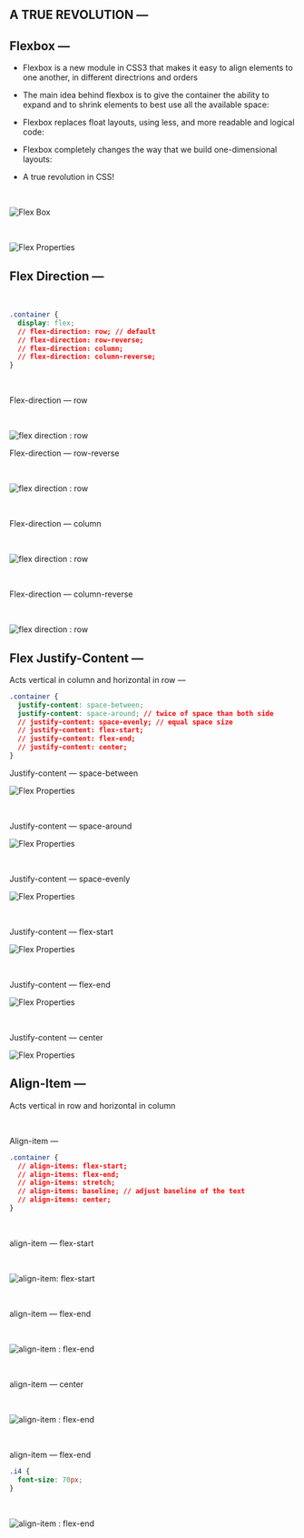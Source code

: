 ## A TRUE REVOLUTION &mdash;

## Flexbox &mdash;

- Flexbox is a new module in CSS3 that makes it easy to align elements to one another, in different directrions and orders

- The main idea behind flexbox is to give the container the ability to expand and to shrink elements to best use all the available space:

- Flexbox replaces float layouts, using less, and more readable and logical code:

- Flexbox completely changes the way that we build one-dimensional layouts:

- A true revolution in CSS!

<br />

![Flex Box](./assets/img/screenshot/s2.png)

<br />

![Flex Properties](./assets/img/screenshot/s3.png)

## Flex Direction &mdash;

<br />

```css
.container {
  display: flex;
  // flex-direction: row; // default
  // flex-direction: row-reverse;
  // flex-direction: column;
  // flex-direction: column-reverse;
}
```

<br />

Flex-direction &mdash; row

<br />

![flex direction : row](./assets/img/screenshot/row.png)

Flex-direction &mdash; row-reverse

<br />

![flex direction : row](./assets/img/screenshot/row-reverse.png)

<br />

Flex-direction &mdash; column

<br />

![flex direction : row](./assets/img/screenshot/column.png)

<br />

Flex-direction &mdash; column-reverse

<br />

![flex direction : row](./assets/img/screenshot/column-reverse.png)

## Flex Justify-Content &mdash;

Acts vertical in column and horizontal in row &mdash;

```css
.container {
  justify-content: space-between;
  justify-content: space-around; // twice of space than both side
  // justify-content: space-evenly; // equal space size
  // justify-content: flex-start;
  // justify-content: flex-end;
  // justify-content: center;
}
```

Justify-content &mdash; space-between

![Flex Properties](./assets/img/screenshot/jc-sb.png)

<br />

Justify-content &mdash; space-around

![Flex Properties](./assets/img/screenshot/jc-sa.png)

<br />

Justify-content &mdash; space-evenly

![Flex Properties](./assets/img/screenshot/jc-se.png)

<br />

Justify-content &mdash; flex-start

![Flex Properties](./assets/img/screenshot/jc-fs.png)

<br />

Justify-content &mdash; flex-end

![Flex Properties](./assets/img/screenshot/jc-fe.png)

<br />

Justify-content &mdash; center

![Flex Properties](./assets/img/screenshot/jc-c.png)

## Align-Item &mdash;

Acts vertical in row and horizontal in column

<br />

Align-item &mdash;

```css
.container {
  // align-items: flex-start;
  // align-items: flex-end;
  // align-items: stretch;
  // align-items: baseline; // adjust baseline of the text
  // align-items: center;
}
```

<br />

align-item &mdash; flex-start

<br />

![align-item: flex-start ](./assets/img/screenshot/ai-fs.png)

<br />

align-item &mdash; flex-end

<br />

![align-item : flex-end](./assets/img/screenshot/ai-fe.png)

<br />

align-item &mdash; center

<br />

![align-item : flex-end](./assets/img/screenshot/ai-c.png)

<br />

align-item &mdash; flex-end

```css
.i4 {
  font-size: 70px;
}
```

<br />

![align-item : flex-end](./assets/img/screenshot/ai-fe.png)
